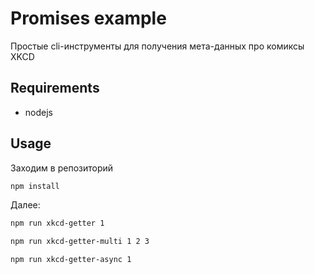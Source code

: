 # Promises example

Простые cli-инструменты для получения мета-данных про комиксы XKCD

## Requirements

- nodejs

## Usage

Заходим в репозиторий
```bash
npm install
```

Далее:

```bash
npm run xkcd-getter 1
```

```bash
npm run xkcd-getter-multi 1 2 3
```

```bash
npm run xkcd-getter-async 1
```
